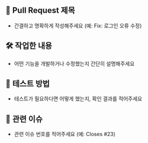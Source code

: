 ## 📌 Pull Request 제목
- 간결하고 명확하게 작성해주세요 (예: Fix: 로그인 오류 수정)

## 🛠️ 작업한 내용
- 어떤 기능을 개발하거나 수정했는지 간단히 설명해주세요

## 🧪 테스트 방법
- 테스트가 필요하다면 어떻게 했는지, 확인 결과를 적어주세요

## 🔗 관련 이슈
- 관련 이슈 번호를 적어주세요 (예: Closes #23)
